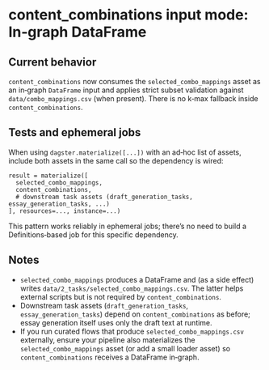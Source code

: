# content_combinations input mode: In‑graph DataFrame

## Current behavior
`content_combinations` now consumes the `selected_combo_mappings` asset as an in‑graph `DataFrame` input and applies strict subset validation against `data/combo_mappings.csv` (when present). There is no k‑max fallback inside `content_combinations`.

## Tests and ephemeral jobs
When using `dagster.materialize([...])` with an ad‑hoc list of assets, include both assets in the same call so the dependency is wired:

```
result = materialize([
  selected_combo_mappings,
  content_combinations,
  # downstream task assets (draft_generation_tasks, essay_generation_tasks, ...)
], resources=..., instance=...)
```

This pattern works reliably in ephemeral jobs; there’s no need to build a Definitions‑based job for this specific dependency.

## Notes
- `selected_combo_mappings` produces a DataFrame and (as a side effect) writes `data/2_tasks/selected_combo_mappings.csv`. The latter helps external scripts but is not required by `content_combinations`.
- Downstream task assets (`draft_generation_tasks`, `essay_generation_tasks`) depend on `content_combinations` as before; essay generation itself uses only the draft text at runtime.
- If you run curated flows that produce `selected_combo_mappings.csv` externally, ensure your pipeline also materializes the `selected_combo_mappings` asset (or add a small loader asset) so `content_combinations` receives a DataFrame in‑graph.
